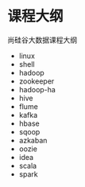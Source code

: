 # 课程大纲
尚硅谷大数据课程大纲

 - linux
 - shell
 - hadoop
 - zookeeper
 - hadoop-ha
 - hive
 - flume
 - kafka
 - hbase
 - sqoop
 - azkaban
 - oozie
 - idea
 - scala
 - spark

